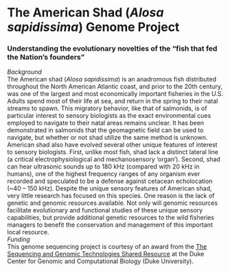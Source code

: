 # The American Shad (_Alosa sapidissima_) Genome Project
### Understanding the evolutionary novelties of the “fish that fed the Nation’s founders”
_Background_  
The American shad (_Alosa sapidissima_) is an anadromous fish distributed throughout the North American Atlantic coast, and prior to the 20th century, was one of the largest and most economically important fisheries in the U.S.  Adults spend most of their life at sea, and return in the spring to their natal streams to spawn.  This migratory behavior, like that of salmonids, is of particular interest to sensory biologists as the exact environmental cues employed to navigate to their natal areas remains unclear.  It has been demonstrated in salmonids that the geomagnetic field can be used to navigate, but whether or not shad utilize the same method is unknown.  American shad also have evolved several other unique features of interest to sensory biologists.  First, unlike most fish, shad lack a distinct lateral line (a critical electrophysiological and mechanosensory ‘organ’).  Second, shad can hear ultrasonic sounds up to 180 kHz (compared with 20 kHz in humans), one of the highest frequency ranges of any organism ever recorded and speculated to be a defense against cetacean echolocation (~40 – 150 kHz).  Despite the unique sensory features of American shad, very little research has focused on this species.  One reason is the lack of genetic and genomic resources available.  Not only will genomic resources facilitate evolutionary and functional studies of these unique sensory capabilities, but provide additional genetic resources to the wild fisheries managers to benefit the conservation and management of this important local resource.  
_Funding_  
This genome sequencing project is courtesy of an award from the [The Sequencing and Genomic Technologies Shared Resource](https://genome.duke.edu) at the Duke Center for Genomic and Computational Biology (Duke University).  
